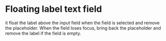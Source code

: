# Floating label text field
it float the label above the input field when the field is selected and remove the placeholder. When the field loses focus, bring back the placeholder and remove the label if the field is empty.

## 

